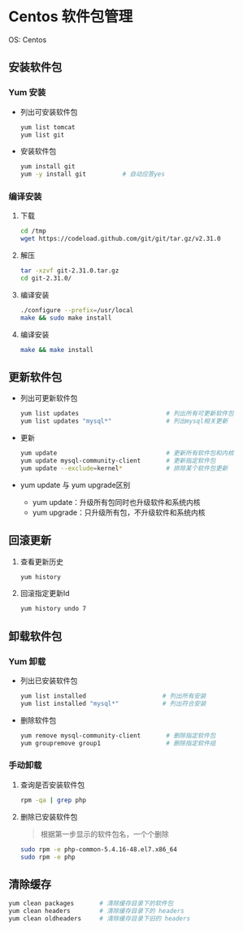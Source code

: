 # Centos 软件包管理

OS: Centos

## 安装软件包

### Yum 安装

- 列出可安装软件包
  
    ```bash
    yum list tomcat
    yum list git
    ```

- 安装软件包

    ```bash
    yum install git             
    yum -y install git          # 自动应答yes
    ```

### 编译安装

1. 下载

    ```bash
    cd /tmp
    wget https://codeload.github.com/git/git/tar.gz/v2.31.0
    ```

2. 解压

    ```bash
    tar -xzvf git-2.31.0.tar.gz 
    cd git-2.31.0/
    ```

3. 编译安装

    ```bash
    ./configure --prefix=/usr/local
    make && sudo make install
    ```

4. 编译安装

    ```bash
    make && make install
    ```

## 更新软件包

- 列出可更新软件包

    ```bash
    yum list updates                        # 列出所有可更新软件包
    yum list updates "mysql*"               # 列出mysql相关更新
    ```

- 更新

    ```bash
    yum update                              # 更新所有软件包和内核
    yum update mysql-community-client       # 更新指定软件包
    yum update --exclude=kernel*            # 排除某个软件包更新
    ```

- yum update 与 yum upgrade区别

  - yum update：升级所有包同时也升级软件和系统内核
  - yum upgrade：只升级所有包，不升级软件和系统内核

## 回滚更新

1. 查看更新历史

    ```bash
    yum history
    ```

2. 回滚指定更新Id

    ```bash
    yum history undo 7
    ```

## 卸载软件包

### Yum 卸载

- 列出已安装软件包

     ```bash
     yum list installed                     # 列出所有安装
     yum list installed "mysql*"            # 列出符合安装
     ```

- 删除软件包

    ```bash
    yum remove mysql-community-client       # 删除指定软件包
    yum groupremove group1                  # 删除指定软件组
    ```

### 手动卸载

1. 查询是否安装软件包

    ```bash
    rpm -qa | grep php
    ```

2. 删除已安装软件包

    > 根据第一步显示的软件包名，一个个删除

    ```bash
    sudo rpm -e php-common-5.4.16-48.el7.x86_64                         # 普通删除模式
    sudo rpm -e php                                                     # 强力删除模式，如果用上面命令删除时，提示有依赖的其他文件，则用该命令可以对其进行强力删除
    ```

## 清除缓存

```bash
yum clean packages       # 清除缓存目录下的软件包
yum clean headers        # 清除缓存目录下的 headers
yum clean oldheaders     # 清除缓存目录下旧的 headers
```
